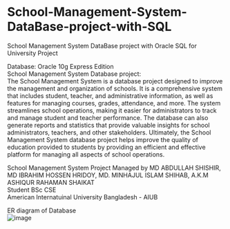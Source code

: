# School-Management-System-DataBase-project-with-SQL
School Management System DataBase project with Oracle SQL for University Project <br>

Database: Oracle 10g Express Edition <br>
School Management System Database project:<br>
The School Management System is a database project designed to improve the management and organization of schools. It is a comprehensive system that includes student, teacher, and administrative information, as well as features for managing courses, grades, attendance, and more. The system streamlines school operations, making it easier for administrators to track and manage student and teacher performance. The database can also generate reports and statistics that provide valuable insights for school administrators, teachers, and other stakeholders. Ultimately, the School Management System database project helps improve the quality of education provided to students by providing an efficient and effective platform for managing all aspects of school operations.<br>

School Management System Project Managed by MD ABDULLAH SHISHIR, MD IBRAHIM HOSSEN HRIDOY, MD. MINHAJUL ISLAM SHIHAB, A.K.M ASHIQUR RAHAMAN SHAIKAT <br>
Student BSc CSE <br>
American Internatuinal University Bangladesh - AIUB <br>

ER diagram of Database <br>
![image](https://github.com/shishir786/School-Management-System-DataBase-project-with-SQL/assets/112066110/383d5e14-30c9-4e86-8495-b562dc700a3a)

